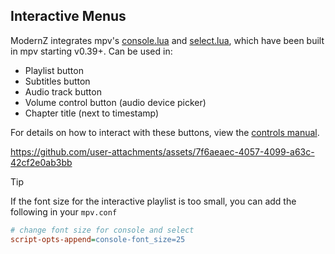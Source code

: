 ## Interactive Menus
ModernZ integrates mpv's [console.lua](https://github.com/mpv-player/mpv/blob/master/player/lua/console.lua) and [select.lua](https://github.com/mpv-player/mpv/blob/master/player/lua/select.lua), which have been built in mpv starting v0.39+. Can be used in:
- Playlist button
- Subtitles button
- Audio track button
- Volume control button (audio device picker)
- Chapter title (next to timestamp)

For details on how to interact with these buttons, view the [controls manual](/docs/CONTROLS.md).

https://github.com/user-attachments/assets/7f6aeaec-4057-4099-a63c-42cf2e0ab3bb

> [!TIP]
> If the font size for the interactive playlist is too small, you can add the following in your `mpv.conf`
>
> ```ini
> # change font size for console and select
> script-opts-append=console-font_size=25
> ```
